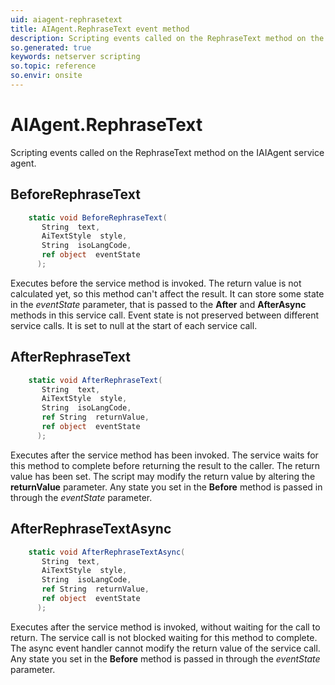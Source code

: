 ```yaml
---
uid: aiagent-rephrasetext
title: AIAgent.RephraseText event method
description: Scripting events called on the RephraseText method on the AIAgent service agent.
so.generated: true
keywords: netserver scripting
so.topic: reference
so.envir: onsite
---
```

# AIAgent.RephraseText

Scripting events called on the <see cref='M:IAIAgent.RephraseText'>RephraseText</see> method on the <see cref='IAIAgent'>IAIAgent</see>  service agent.

## BeforeRephraseText
```cs
    static void BeforeRephraseText(
       String  text,
       AiTextStyle  style,
       String  isoLangCode,
       ref object  eventState
      );
```
Executes before the service method is invoked.
The return value is not calculated yet, so this method can't affect the result.
It can store some state in the *eventState* parameter, that is passed to the **After** and **AfterAsync** methods in this service call.
Event state is not preserved between different service calls. It is set to null at the start of each service call.
## AfterRephraseText
```cs
    static void AfterRephraseText(
       String  text,
       AiTextStyle  style,
       String  isoLangCode,
       ref String  returnValue,
       ref object  eventState
      );
```
Executes after the service method has been invoked. The service waits for this method to complete before returning the result to the caller.
The return value has been set. The script may modify the return value by altering the **returnValue** parameter.
Any state you set in the **Before** method is passed in through the *eventState* parameter.
## AfterRephraseTextAsync
```cs
    static void AfterRephraseTextAsync(
       String  text,
       AiTextStyle  style,
       String  isoLangCode,
       ref String  returnValue,
       ref object  eventState
      );
```
Executes after the service method is invoked, without waiting for the call to return.
The service call is not blocked waiting for this method to complete.
The async event handler cannot modify the return value of the service call.
Any state you set in the **Before** method is passed in through the *eventState* parameter.


